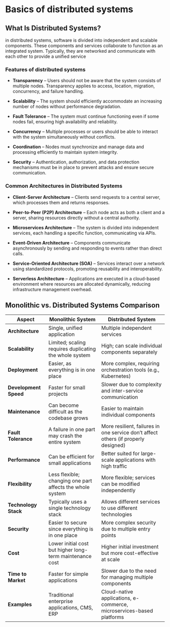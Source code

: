 # Basics of distributed systems

## What Is Distributed Systems?
in distributed systems, software is divided into independent and scalable components. These components and services collaborate to function as an integrated system. Typically, they are networked and communicate with each other to provide a unified service

### Features of distributed systems
- **Transparency** – Users should not be aware that the system consists of multiple nodes. Transparency applies to access, location, migration, concurrency, and failure handling.

- **Scalability** – The system should efficiently accommodate an increasing number of nodes without performance degradation.

- **Fault Tolerance** – The system must continue functioning even if some nodes fail, ensuring high availability and reliability.

- **Concurrency** – Multiple processes or users should be able to interact with the system simultaneously without conflicts.

- **Coordination** – Nodes must synchronize and manage data and processing efficiently to maintain system integrity.

- **Security** – Authentication, authorization, and data protection mechanisms must be in place to prevent attacks and ensure secure communication.

### Common Architectures in Distributed Systems

- **Client-Server Architecture** – Clients send requests to a central server, which processes them and returns responses.

- **Peer-to-Peer (P2P) Architecture** – Each node acts as both a client and a server, sharing resources directly without a central authority.

- **Microservices Architecture** – The system is divided into independent services, each handling a specific function, communicating via APIs.

- **Event-Driven Architecture** – Components communicate asynchronously by sending and responding to events rather than direct calls.

- **Service-Oriented Architecture (SOA)** – Services interact over a network using standardized protocols, promoting reusability and interoperability.

- **Serverless Architecture** – Applications are executed in a cloud-based environment where resources are allocated dynamically, reducing infrastructure management overhead.

## Monolithic vs. Distributed Systems Comparison

| Aspect                | Monolithic System | Distributed System |
|----------------------|------------------|-------------------|
| **Architecture**    | Single, unified application | Multiple independent services |
| **Scalability**     | Limited; scaling requires duplicating the whole system | High; can scale individual components separately |
| **Deployment**      | Easier, as everything is in one place | More complex, requiring orchestration tools (e.g., Kubernetes) |
| **Development Speed** | Faster for small projects | Slower due to complexity and inter-service communication |
| **Maintenance**     | Can become difficult as the codebase grows | Easier to maintain individual components |
| **Fault Tolerance** | A failure in one part may crash the entire system | More resilient, failures in one service don’t affect others (if properly designed) |
| **Performance**     | Can be efficient for small applications | Better suited for large-scale applications with high traffic |
| **Flexibility**     | Less flexible; changing one part affects the whole system | More flexible; services can be modified independently |
| **Technology Stack** | Typically uses a single technology stack | Allows different services to use different technologies |
| **Security**        | Easier to secure since everything is in one place | More complex security due to multiple entry points |
| **Cost**           | Lower initial cost but higher long-term maintenance cost | Higher initial investment but more cost-effective at scale |
| **Time to Market**  | Faster for simple applications | Slower due to the need for managing multiple components |
| **Examples**       | Traditional enterprise applications, CMS, ERP | Cloud-native applications, e-commerce, microservices-based platforms |



